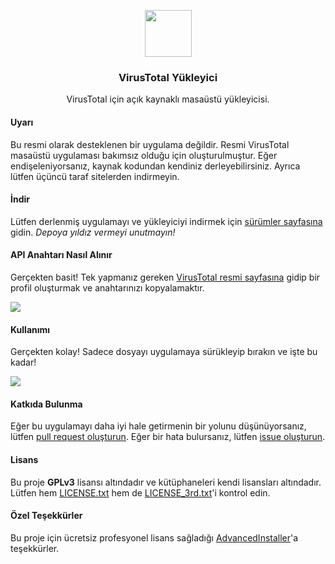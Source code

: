 <div>
  <p align="center">
    <img src="https://raw.githubusercontent.com/SamuelTulach/VirusTotalUploader/master/uploader/uploader/icon.ico" width="75" height="75" />
  </p>
  <h3 align="center">VirusTotal Yükleyici</h3>
</div>
<p align="center">VirusTotal için açık kaynaklı masaüstü yükleyicisi.</p>

<h4>Uyarı</h4>
<p>
  Bu resmi olarak desteklenen bir uygulama değildir. Resmi VirusTotal masaüstü uygulaması bakımsız olduğu
  için oluşturulmuştur. Eğer endişeleniyorsanız, kaynak kodundan kendiniz derleyebilirsiniz. Ayrıca lütfen
  üçüncü taraf sitelerden indirmeyin.
</p>

<h4>İndir</h4>
<p>
  Lütfen derlenmiş uygulamayı ve yükleyiciyi indirmek için
  <a href="https://github.com/SamuelTulach/VirusTotalUploader/releases">sürümler sayfasına</a> gidin.
  <em>Depoya yıldız vermeyi unutmayın!</em>
</p>

<h4>API Anahtarı Nasıl Alınır</h4>
<p>
  Gerçekten basit! Tek yapmanız gereken 
  <a href="https://www.virustotal.com/">VirusTotal resmi sayfasına</a> gidip bir profil oluşturmak ve anahtarınızı kopyalamaktır.
</p>
<p>
  <img src="assets/1.gif" />
</p>

<h4>Kullanımı</h4>
<p>
  Gerçekten kolay! Sadece dosyayı uygulamaya sürükleyip bırakın ve işte bu kadar!
</p>
<p>
  <img src="assets/2.gif" />
</p>

<h4>Katkıda Bulunma</h4>
<p>
  Eğer bu uygulamayı daha iyi hale getirmenin bir yolunu düşünüyorsanız, lütfen 
  <a href="https://github.com/SamuelTulach/VirusTotalUploader/compare">pull request oluşturun</a>.
  Eğer bir hata bulursanız, lütfen 
  <a href="https://github.com/SamuelTulach/VirusTotalUploader/issues/new">issue oluşturun</a>.
</p>

<h4>Lisans</h4>
<p>
  Bu proje <strong>GPLv3</strong> lisansı altındadır ve kütüphaneleri kendi lisansları altındadır.
  Lütfen hem <a href="LICENSE.txt">LICENSE.txt</a> hem de <a href="LICENSE_3rd.txt">LICENSE_3rd.txt</a>'i kontrol edin.
</p>

<h4>Özel Teşekkürler</h4>
<p>
  Bu proje için ücretsiz profesyonel lisans sağladığı
  <a href="https://www.advancedinstaller.com">AdvancedInstaller</a>'a teşekkürler.
</p>
